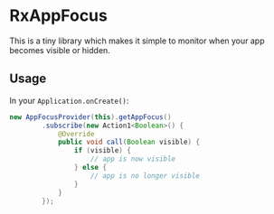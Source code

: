 # RxAppFocus

This is a tiny library which makes it simple to monitor when your app becomes visible or hidden.

## Usage

In your `Application.onCreate()`:
```java
new AppFocusProvider(this).getAppFocus()
        .subscribe(new Action1<Boolean>() {
            @Override
            public void call(Boolean visible) {
                if (visible) {
                    // app is now visible
                } else {
                    // app is no longer visible
                }
            }
        });
```
